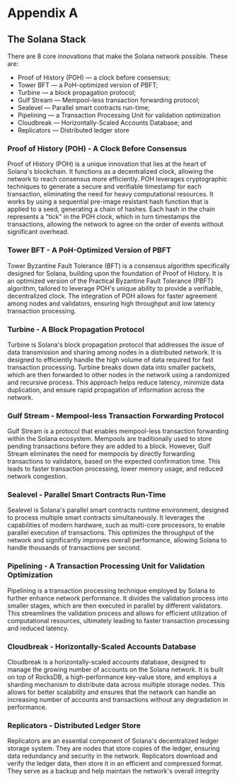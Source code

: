 # Appendix A
## The Solana Stack

There are 8 core innovations that make the Solana network possible. These are:
* Proof of History (POH) — a clock before consensus;
* Tower BFT — a PoH-optimized version of PBFT;
* Turbine — a block propagation protocol;
* Gulf Stream — Mempool-less transaction forwarding protocol;
* Sealevel — Parallel smart contracts run-time;
* Pipelining — a Transaction Processing Unit for validation optimization
* Cloudbreak — Horizontally-Scaled Accounts Database; and
* Replicators — Distributed ledger store

### Proof of History (POH) - A Clock Before Consensus
Proof of History (POH) is a unique innovation that lies at the heart of Solana's blockchain. It functions as a decentralized clock, allowing the network to reach consensus more efficiently. POH leverages cryptographic techniques to generate a secure and verifiable timestamp for each transaction, eliminating the need for heavy computational resources. It works by using a sequential pre-image resistant hash function that is applied to a seed, generating a chain of hashes. Each hash in the chain represents a "tick" in the POH clock, which in turn timestamps the transactions, allowing the network to agree on the order of events without significant overhead.

### Tower BFT - A PoH-Optimized Version of PBFT
Tower Byzantine Fault Tolerance (BFT) is a consensus algorithm specifically designed for Solana, building upon the foundation of Proof of History. It is an optimized version of the Practical Byzantine Fault Tolerance (PBFT) algorithm, tailored to leverage POH's unique ability to provide a verifiable, decentralized clock. The integration of POH allows for faster agreement among nodes and validators, ensuring high throughput and low latency transaction processing.

### Turbine - A Block Propagation Protocol
Turbine is Solana's block propagation protocol that addresses the issue of data transmission and sharing among nodes in a distributed network. It is designed to efficiently handle the high volume of data required for fast transaction processing. Turbine breaks down data into smaller packets, which are then forwarded to other nodes in the network using a randomized and recursive process. This approach helps reduce latency, minimize data duplication, and ensure rapid propagation of information across the network.

### Gulf Stream - Mempool-less Transaction Forwarding Protocol
Gulf Stream is a protocol that enables mempool-less transaction forwarding within the Solana ecosystem. Mempools are traditionally used to store pending transactions before they are added to a block. However, Gulf Stream eliminates the need for mempools by directly forwarding transactions to validators, based on the expected confirmation time. This leads to faster transaction processing, lower memory usage, and reduced network congestion.

### Sealevel - Parallel Smart Contracts Run-Time
Sealevel is Solana's parallel smart contracts runtime environment, designed to process multiple smart contracts simultaneously. It leverages the capabilities of modern hardware, such as multi-core processors, to enable parallel execution of transactions. This optimizes the throughput of the network and significantly improves overall performance, allowing Solana to handle thousands of transactions per second.

### Pipelining - A Transaction Processing Unit for Validation Optimization
Pipelining is a transaction processing technique employed by Solana to further enhance network performance. It divides the validation process into smaller stages, which are then executed in parallel by different validators. This streamlines the validation process and allows for efficient utilization of computational resources, ultimately leading to faster transaction processing and reduced latency.

### Cloudbreak - Horizontally-Scaled Accounts Database
Cloudbreak is a horizontally-scaled accounts database, designed to manage the growing number of accounts on the Solana network. It is built on top of RocksDB, a high-performance key-value store, and employs a sharding mechanism to distribute data across multiple storage nodes. This allows for better scalability and ensures that the network can handle an increasing number of accounts and transactions without any degradation in performance.

### Replicators - Distributed Ledger Store
Replicators are an essential component of Solana's decentralized ledger storage system. They are nodes that store copies of the ledger, ensuring data redundancy and security in the network. Replicators download and verify the ledger data, then store it in an efficient and compressed format. They serve as a backup and help maintain the network's overall integrity